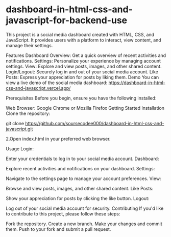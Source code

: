 # dashboard-in-html-css-and-javascript-for-backend-use

This project is a social media dashboard created with HTML, CSS, and JavaScript. It provides users with a platform to interact, view content, and manage their settings.

Features Dashboard Overview: Get a quick overview of recent activities and notifications. Settings: Personalize your experience by managing account settings. View: Explore and view posts, images, and other shared content. Login/Logout: Securely log in and out of your social media account. Like Posts: Express your appreciation for posts by liking them. Demo You can view a live demo of the social media dashboard: https://dashboard-in-html-css-and-javascript.vercel.app/

Prerequisites Before you begin, ensure you have the following installed:

Web Browser: Google Chrome or Mozilla Firefox Getting Started Installation Clone the repository:

git clone https://github.com/soursecodee000/dashboard-in-html-css-and-javascript.git

2.Open index.html in your preferred web browser.

Usage Login:

Enter your credentials to log in to your social media account. Dashboard:

Explore recent activities and notifications on your dashboard. Settings:

Navigate to the settings page to manage your account preferences. View:

Browse and view posts, images, and other shared content. Like Posts:

Show your appreciation for posts by clicking the like button. Logout:

Log out of your social media account for security. Contributing If you'd like to contribute to this project, please follow these steps:

Fork the repository. Create a new branch. Make your changes and commit them. Push to your fork and submit a pull request.
